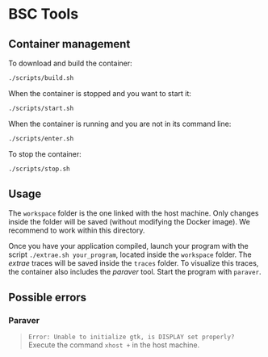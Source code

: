 # BSC Tools
## Container management
To download and build the container:
```bash
./scripts/build.sh
```
When the container is stopped and you want to start it:
```bash
./scripts/start.sh
```
When the container is running and you are not in its command line:
```bash
./scripts/enter.sh
```
To stop the container:
```bash
./scripts/stop.sh
```

## Usage
The `workspace` folder is the one linked with the host machine. Only changes inside the folder will be saved (without modifying the Docker image). We recommend to work within this directory. 

Once you have your application compiled, launch your program with the script `./extrae.sh your_program`, located inside the `workspace` folder. The *extrae* traces will be saved inside the `traces` folder. To visualize this traces, the container also includes the *paraver* tool. Start the program with `paraver`.

## Possible errors
### Paraver
> `Error: Unable to initialize gtk, is DISPLAY set properly?`<br>
> Execute the command `xhost +` in the host machine.
